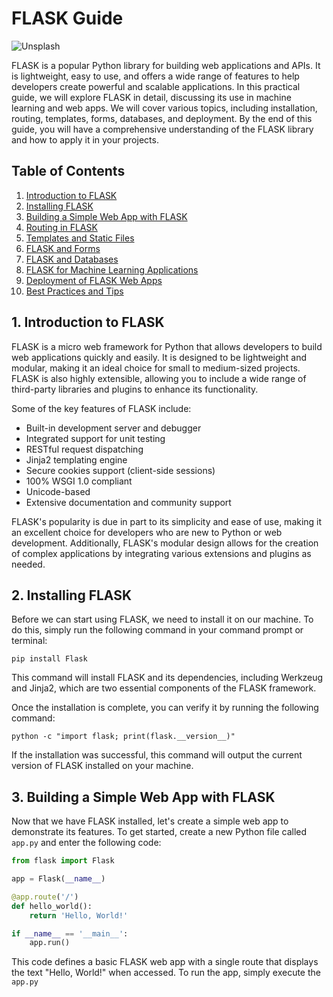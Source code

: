 # FLASK Guide

![Unsplash](https://source.unsplash.com/featured/?flask)

FLASK is a popular Python library for building web applications and APIs. It is lightweight, easy to use, and offers a wide range of features to help developers create powerful and scalable applications. In this practical guide, we will explore FLASK in detail, discussing its use in machine learning and web apps. We will cover various topics, including installation, routing, templates, forms, databases, and deployment. By the end of this guide, you will have a comprehensive understanding of the FLASK library and how to apply it in your projects.

## Table of Contents

1. [Introduction to FLASK](#introduction-to-flask)
2. [Installing FLASK](#installing-flask)
3. [Building a Simple Web App with FLASK](#building-a-simple-web-app-with-flask)
4. [Routing in FLASK](#routing-in-flask)
5. [Templates and Static Files](#templates-and-static-files)
6. [FLASK and Forms](#flask-and-forms)
7. [FLASK and Databases](#flask-and-databases)
8. [FLASK for Machine Learning Applications](#flask-for-machine-learning-applications)
9. [Deployment of FLASK Web Apps](#deployment-of-flask-web-apps)
10. [Best Practices and Tips](#best-practices-and-tips)

## 1. Introduction to FLASK
FLASK is a micro web framework for Python that allows developers to build web applications quickly and easily. It is designed to be lightweight and modular, making it an ideal choice for small to medium-sized projects. FLASK is also highly extensible, allowing you to include a wide range of third-party libraries and plugins to enhance its functionality.

Some of the key features of FLASK include:
- Built-in development server and debugger
- Integrated support for unit testing
- RESTful request dispatching
- Jinja2 templating engine
- Secure cookies support (client-side sessions)
- 100% WSGI 1.0 compliant
- Unicode-based
- Extensive documentation and community support

FLASK's popularity is due in part to its simplicity and ease of use, making it an excellent choice for developers who are new to Python or web development. Additionally, FLASK's modular design allows for the creation of complex applications by integrating various extensions and plugins as needed.

## 2. Installing FLASK
Before we can start using FLASK, we need to install it on our machine. To do this, simply run the following command in your command prompt or terminal:

```
pip install Flask
```

This command will install FLASK and its dependencies, including Werkzeug and Jinja2, which are two essential components of the FLASK framework.

Once the installation is complete, you can verify it by running the following command:

```
python -c "import flask; print(flask.__version__)"
```

If the installation was successful, this command will output the current version of FLASK installed on your machine.

## 3. Building a Simple Web App with FLASK
Now that we have FLASK installed, let's create a simple web app to demonstrate its features. To get started, create a new Python file called `app.py` and enter the following code:

```python
from flask import Flask

app = Flask(__name__)

@app.route('/')
def hello_world():
    return 'Hello, World!'

if __name__ == '__main__':
    app.run()
```

This code defines a basic FLASK web app with a single route that displays the text "Hello, World!" when accessed. To run the app, simply execute the `app.py`


